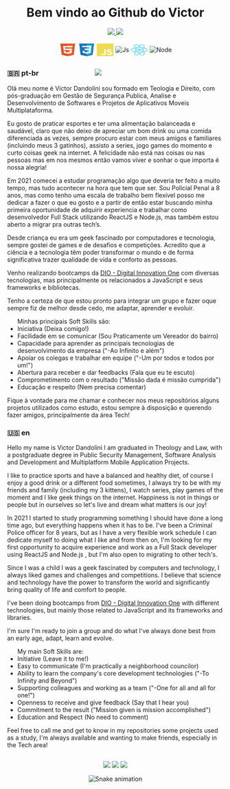 <h1 align="center">Bem vindo ao Github do Victor</h1>
<div align="center">
  <a href="https://github.com/victordandolini">
    <img height="180em" src="https://github-readme-stats.vercel.app/api?username=victordandolini&show_icons=true&theme=merko&include_all_commits=true&count_private=true"/>
  <img height="180em" src="https://github-readme-stats.vercel.app/api/top-langs/?username=victordandolini&layout=compact&langs_count=7&theme=merko"/></a>
</div>
<div align="center" style="display: inline_block"><br>
  <img align="center" alt="HTML" height="30" width="40" src="https://raw.githubusercontent.com/devicons/devicon/master/icons/html5/html5-original.svg">
  <img align="center" alt="CSS" height="30" width="40" src="https://raw.githubusercontent.com/devicons/devicon/master/icons/css3/css3-original.svg">
  <img align="center" alt="Js" height="30" width="40" src="https://raw.githubusercontent.com/devicons/devicon/master/icons/javascript/javascript-plain.svg">
  <img align="center" alt="Js" height="30" width="40" src="https://cdn.jsdelivr.net/gh/devicons/devicon/icons/bootstrap/bootstrap-plain.svg">
  <img align="center" alt="React" height="30" width="40" src="https://raw.githubusercontent.com/devicons/devicon/master/icons/react/react-original.svg">
  <img align="center" alt="Node" height="30" width="30" src="https://user-images.githubusercontent.com/4727/38117885-69734bbc-336c-11e8-8653-86b0fa071896.png">
<!--   <img align="center" alt="Python" height="30" width="40" src="https://raw.githubusercontent.com/devicons/devicon/master/icons/python/python-original.svg"> -->
</div>
  
##

<img align="right" width="300em" src="https://c.tenor.com/y2JXkY1pXkwAAAAC/cat-computer.gif"/>

<h3>🇧🇷 pt-br</h3>

Olá meu nome é Victor Dandolini sou formado em Teologia e Direito, com pós-graduação em Gestão de Segurança Publica, Analise e Desenvolvimento de Softwares e Projetos de Aplicativos Moveis Multiplataforma.

Eu gosto de praticar esportes e ter uma alimentação balanceada e saudável, claro que não deixo de apreciar um bom drink ou uma comida diferenciada as vezes, sempre procuro estar com meus amigos e familiares (incluindo meus 3 gatinhos), assisto a series, jogo games do momento e curto coisas geek na internet. A felicidade não está nas coisas ou nas pessoas mas em nos mesmos então vamos viver e sonhar o que importa é nossa alegria!

Em 2021 comecei a estudar programação algo que deveria ter feito a muito tempo, mas tudo acontecer na hora que tem que ser. Sou Policial Penal a 8 anos, mas como tenho uma escala de trabalho bem flexível posso me dedicar a fazer o que eu gosto e a partir de então estar buscando minha primeira oportunidade de adquirir experiencia e trabalhar como desenvolvedor Full Stack utilizando ReactJS e Node.js, mas também estou aberto a migrar pra outras tech’s.

Desde criança eu era um geek fascinado por computadores e tecnologia, sempre gostei de games e de desafios e competições. Acredito que a ciência e a tecnologia têm poder transformar o mundo e de forma significativa trazer qualidade de vida e conforto as pessoas.

Venho realizando bootcamps da <a href="https://www.dio.me/"> DIO - Digital Innovation One</a> com diversas tecnologias, mas principalmente os relacionados a JavaScript e seus frameworks e bibliotecas.

Tenho a certeza de que estou pronto para integrar um grupo e fazer oque sempre fiz de melhor desde cedo, me adaptar, aprender e evoluir.

<ul>Minhas principais Soft Skills são:
  <li>Iniciativa (Deixa comigo!)</li>
  <li>Facilidade em se comunicar (Sou Praticamente um Vereador do bairro)</li>
  <li>Capacidade para aprender as principais tecnologias de desenvolvimento da empresa ("-Ao Infinito e além")</li>
  <li>Apoiar os colegas e trabalhar em equipe ("-Um por todos e todos por um!")</li>
  <li>Abertura para receber e dar feedbacks (Fala que eu te escuto)</li>
  <li>Comprometimento com o resultado ("Missão dada é missão cumprida")</li>
  <li>Educação e respeito (Nem precisa comentar)</li>
 </ul>

Fique à vontade para me chamar e conhecer nos meus repositórios alguns projetos utilizados como estudo, estou sempre à disposição e querendo fazer amigos, principalmente da área Tech!

<h3>🇺🇸 en</h3>

Hello my name is Victor Dandolini I am graduated in Theology and Law, with a postgraduate degree in Public Security Management, Software Analysis and Development and Multiplatform Mobile Application Projects.

I like to practice sports and have a balanced and healthy diet, of course I enjoy a good drink or a different food sometimes, I always try to be with my friends and family (including my 3 kittens), I watch series, play games of the moment and I like geek things on the internet. Happiness is not in things or people but in ourselves so let's live and dream what matters is our joy!

In 2021 I started to study programming something I should have done a long time ago, but everything happens when it has to be. I've been a Criminal Police officer for 8 years, but as I have a very flexible work schedule I can dedicate myself to doing what I like and from then on, I'm looking for my first opportunity to acquire experience and work as a Full Stack developer using ReactJS and Node.js , but I'm also open to migrating to other tech's.

Since I was a child I was a geek fascinated by computers and technology, I always liked games and challenges and competitions. I believe that science and technology have the power to transform the world and significantly bring quality of life and comfort to people.

I've been doing bootcamps from <a href="https://www.dio.me/"> DIO - Digital Innovation One</a> with different technologies, but mainly those related to JavaScript and its frameworks and libraries.

I'm sure I'm ready to join a group and do what I've always done best from an early age, adapt, learn and evolve.

<ul>My main Soft Skills are:
  <li>Initiative (Leave it to me!)</li>
  <li>Easy to communicate (I'm practically a neighborhood councilor)</li>
  <li>Ability to learn the company's core development technologies ("-To Infinity and Beyond")</li>
  <li>Supporting colleagues and working as a team ("-One for all and all for one!")</li>
  <li>Openness to receive and give feedback (Say that I hear you)</li>
  <li>Commitment to the result ("Mission given is mission accomplished")</li>
  <li>Education and Respect (No need to comment)</li>
 </ul>

Feel free to call me and get to know in my repositories some projects used as a study, I'm always available and wanting to make friends, especially in the Tech area!

##

<div align="center"> 
  <a href="https://instagram.com/victordandolini" target="_blank"><img src="https://img.shields.io/badge/-Instagram-%23E4405F?style=for-the-badge&logo=instagram&logoColor=white" target="_blank"></a>
<!--  	<a href="" target="_blank"><img src="https://img.shields.io/badge/Discord-7289DA?style=for-the-badge&logo=discord&logoColor=white" target="_blank"></a>  -->
  <a href = "mailto:victordandolini@hotmail.com"><img src="https://img.shields.io/badge/-Gmail-%23333?style=for-the-badge&logo=gmail&logoColor=white" target="_blank"></a>
  <a href="https://br.linkedin.com/in/victordandolini" target="_blank"><img src="https://img.shields.io/badge/-LinkedIn-%230077B5?style=for-the-badge&logo=linkedin&logoColor=white" target="_blank"></a> 
 
  ![Snake animation](https://github.com/victordandolini/victordandolini/blob/output/github-contribution-grid-snake.svg)
 
</div>
